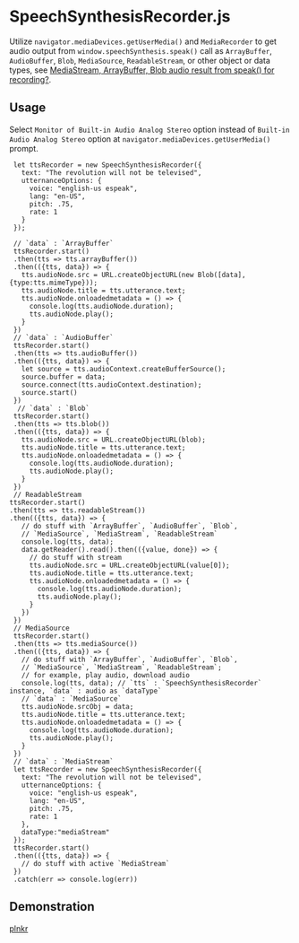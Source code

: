 # SpeechSynthesisRecorder.js
Utilize `navigator.mediaDevices.getUserMedia()` and `MediaRecorder` to get audio output from `window.speechSynthesis.speak()` call as `ArrayBuffer`, `AudioBuffer`, `Blob`, `MediaSource`, `ReadableStream`, or other object or data types, see [MediaStream, ArrayBuffer, Blob audio result from speak() for recording?](https://lists.w3.org/Archives/Public/public-speech-api/2017Jun/0000.html).




Usage 
---

Select `Monitor of Built-in Audio Analog Stereo` option instead of `Built-in Audio Analog Stereo` option at `navigator.mediaDevices.getUserMedia()` prompt.

     let ttsRecorder = new SpeechSynthesisRecorder({
       text: "The revolution will not be televised", 
       utternanceOptions: {
         voice: "english-us espeak",
         lang: "en-US",
         pitch: .75,
         rate: 1
       }
     });
    
     // `data` : `ArrayBuffer`
     ttsRecorder.start()
     .then(tts => tts.arrayBuffer())
     .then(({tts, data}) => {
       tts.audioNode.src = URL.createObjectURL(new Blob([data], {type:tts.mimeType}));
       tts.audioNode.title = tts.utterance.text;
       tts.audioNode.onloadedmetadata = () => {
         console.log(tts.audioNode.duration);
         tts.audioNode.play();
       }
     })
     // `data` : `AudioBuffer`
     ttsRecorder.start()
     .then(tts => tts.audioBuffer())
     .then(({tts, data}) => {
       let source = tts.audioContext.createBufferSource();
       source.buffer = data;
       source.connect(tts.audioContext.destination);
       source.start()
     })
      // `data` : `Blob`
     ttsRecorder.start()
     .then(tts => tts.blob())
     .then(({tts, data}) => {
       tts.audioNode.src = URL.createObjectURL(blob);
       tts.audioNode.title = tts.utterance.text;
       tts.audioNode.onloadedmetadata = () => {
         console.log(tts.audioNode.duration);
         tts.audioNode.play();
       }
     })
     // ReadableStream
    ttsRecorder.start()
    .then(tts => tts.readableStream())
    .then(({tts, data}) => {
       // do stuff with `ArrayBuffer`, `AudioBuffer`, `Blob`,
       // `MediaSource`, `MediaStream`, `ReadableStream`
       console.log(tts, data);
       data.getReader().read().then(({value, done}) => {
         // do stuff with stream
         tts.audioNode.src = URL.createObjectURL(value[0]);
         tts.audioNode.title = tts.utterance.text;
         tts.audioNode.onloadedmetadata = () => {
           console.log(tts.audioNode.duration);
           tts.audioNode.play();
         }
       })
     })
     // MediaSource
     ttsRecorder.start()
     .then(tts => tts.mediaSource())
     .then(({tts, data}) => {
       // do stuff with `ArrayBuffer`, `AudioBuffer`, `Blob`, 
       // `MediaSource`, `MediaStream`, `ReadableStream`;
       // for example, play audio, download audio
       console.log(tts, data); // `tts` : `SpeechSynthesisRecorder` instance, `data` : audio as `dataType`
       // `data` : `MediaSource`
       tts.audioNode.srcObj = data;
       tts.audioNode.title = tts.utterance.text;
       tts.audioNode.onloadedmetadata = () => {
         console.log(tts.audioNode.duration);
         tts.audioNode.play();
       }
     })
     // `data` : `MediaStream`
     let ttsRecorder = new SpeechSynthesisRecorder({
       text: "The revolution will not be televised", 
       utternanceOptions: {
         voice: "english-us espeak",
         lang: "en-US",
         pitch: .75,
         rate: 1
       }, 
       dataType:"mediaStream"
     });
     ttsRecorder.start()
     .then(({tts, data}) => {
       // do stuff with active `MediaStream`
     })
     .catch(err => console.log(err))
     
 Demonstration
 ---
 [plnkr](https://plnkr.co/edit/7Y2ifjRK5K9YGwT9G8nn?p=preview)
